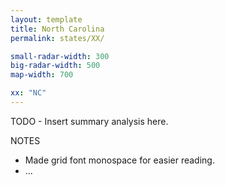 ```yaml
---
layout: template
title: North Carolina
permalink: states/XX/

small-radar-width: 300
big-radar-width: 500
map-width: 700

xx: "NC"
---
```


TODO - Insert summary analysis here.

NOTES

- Made grid font monospace for easier reading.
- ...
